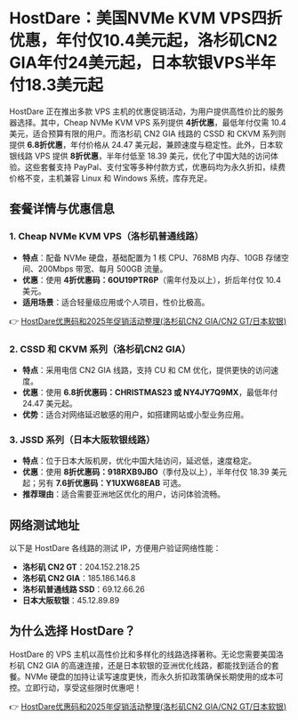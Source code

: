 # HostDare：美国NVMe KVM VPS四折优惠，年付仅10.4美元起，洛杉矶CN2 GIA年付24美元起，日本软银VPS半年付18.3美元起

HostDare 正在推出多款 VPS 主机的优惠促销活动，为用户提供高性价比的服务器选择。其中，Cheap NVMe KVM VPS 系列提供 **4折优惠**，最低年付仅需 10.4 美元，适合预算有限的用户。而洛杉矶 CN2 GIA 线路的 CSSD 和 CKVM 系列则提供 **6.8折优惠**，年付价格从 24.47 美元起，兼顾速度与稳定性。此外，日本软银线路 VPS 提供 **8折优惠**，半年付低至 18.39 美元，优化了中国大陆的访问体验。这些套餐支持 PayPal、支付宝等多种付款方式，优惠码均为永久折扣，续费价格不变，主机兼容 Linux 和 Windows 系统，库存充足。

## 套餐详情与优惠信息

### 1. Cheap NVMe KVM VPS（洛杉矶普通线路）
- **特点**：配备 NVMe 硬盘，基础配置为 1 核 CPU、768MB 内存、10GB 存储空间、200Mbps 带宽、每月 500GB 流量。
- **优惠**：使用 **4折优惠码：6OU19PTR6P**（需年付及以上），折后年付仅 10.4 美元。
- **适用场景**：适合轻量级应用或个人项目，性价比极高。

👉 [HostDare优惠码和2025年促销活动整理(洛杉矶CN2 GIA/CN2 GT/日本软银)](https://bit.ly/hostdare)

### 2. CSSD 和 CKVM 系列（洛杉矶CN2 GIA）
- **特点**：采用电信 CN2 GIA 线路，支持 CU 和 CM 优化，提供更快的访问速度。
- **优惠**：使用 **6.8折优惠码：CHRISTMAS23 或 NY4JY7Q9MX**，最低年付 24.47 美元起。
- **优势**：适合对网络延迟敏感的用户，如搭建网站或小型业务应用。

### 3. JSSD 系列（日本大阪软银线路）
- **特点**：位于日本大阪机房，优化中国大陆访问，延迟低，速度稳定。
- **优惠**：使用 **8折优惠码：918RXB9JBO**（季付及以上），半年付仅 18.39 美元起；另有 **7.6折优惠码：Y1UXW68EAB** 可选。
- **推荐理由**：适合需要亚洲地区优化的用户，访问体验流畅。

## 网络测试地址
以下是 HostDare 各线路的测试 IP，方便用户验证网络性能：
- **洛杉矶 CN2 GT**：204.152.218.25  
- **洛杉矶 CN2 GIA**：185.186.146.8  
- **洛杉矶普通线路 SSD**：69.12.66.26  
- **日本大阪软银**：45.12.89.89  

## 为什么选择 HostDare？
HostDare 的 VPS 主机以高性价比和多样化的线路选择著称。无论您需要美国洛杉矶 CN2 GIA 的高速连接，还是日本软银的亚洲优化线路，都能找到适合的套餐。NVMe 硬盘的加持让读写速度更快，而永久折扣政策确保长期使用的成本可控。立即行动，享受这些限时优惠吧！

👉 [HostDare优惠码和2025年促销活动整理(洛杉矶CN2 GIA/CN2 GT/日本软银)](https://bit.ly/hostdare)